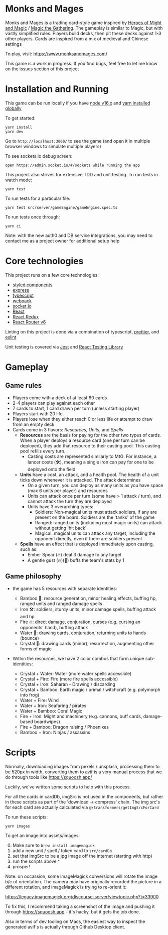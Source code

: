 # Monks and Mages

Monks and Mages is a trading card-style game inspired by [Heroes of Might and Magic](https://en.wikipedia.org/wiki/Heroes_of_Might_and_Magic) / [Magic the Gathering](https://en.wikipedia.org/wiki/Magic:_The_Gathering). The gameplay is similar to Magic, but with vastly simplified rules. Players build decks, then pit these decks against 1-3 other players. Cards are inspired from a mix of medieval and Chinese settings

To play, visit: https://www.monksandmages.com/

This game is a work in progress. If you find bugs, feel free to let me know on the issues section of this project

# Installation and Running

This game can be run locally if you have [node v16.x](https://nodejs.org/en/download/) and [yarn installed globally](https://yarnpkg.com/getting-started/install)

To get started:

```
yarn install
yarn dev
```

Go to `http://localhost:3000/` to see the game (and open it in multiple browser windows to simulate multiple players)

To see sockets.io debug screen:

```
open https://admin.socket.io/#/sockets while running the app
```

This project also strives for extensive TDD and unit testing. To run tests in watch mode:

```
yarn test
```

To run tests for a particular file:

```
yarn test src/server/gameEngine/gameEngine.spec.ts
```

To run tests once through:

```
yarn ci
```

Note: with the new auth0 and DB service integrations, you may need to contact me as a project owner for additional setup help

# Core technologies

This project runs on a few core technologies:

-   [styled components](https://styled-components.com/)
-   [express](https://expressjs.com/)
-   [typescript](https://www.typescriptlang.org/)
-   [webpack](https://webpack.js.org/)
-   [socket.io](https://socket.io/)
-   [React](https://reactjs.org/)
-   [React Redux](https://redux-toolkit.js.org/introduction/getting-started)
-   [React Router v6](https://reactrouter.com)

Linting on this project is done via a combination of typescript, [prettier](https://prettier.io/), and [eslint](https://eslint.org/)

Unit testing is covered via [Jest](https://jestjs.io/) and [React Testing Library](https://testing-library.com/docs/react-testing-library/intro/)

# Gameplay

## Game rules

-   Players come with a deck of at least 60 cards
-   2-4 players can play against each other
-   7 cards to start, 1 card drawn per turn (unless starting player)
-   Players start with 20 life
-   Players lose when they either reach 0 or less life or attempt to draw from an empty deck
-   Cards come in 3 flavors: _Resources_, _Units_, and _Spells_
    -   **Resources** are the basis for paying for the other two types of cards. When a player deploys a resource card (one per turn can be deployed), they add that resource to their casting pool. This casting pool refills every turn.
        -   Casting costs are represented similarly to MtG. For instance, a lancer costs (🛠️), meaning a single iron can pay for one to be deployed onto the field
    -   **Units** have a cost, an attack, and a health pool. The health of a unit ticks down whenever it is attacked. The attack determines
        -   On a given turn, you can deploy as many units as you have space (max 6 units per player) and resources
        -   Units can attack once per turn (some have > 1 attack / turn), and cannot attack the turn they are deployed
        -   Units have 3 overarching types:
            -   Soldiers: Non-magical units must attack soldiers, if any are present on the board. Soldiers are the 'tanks' of the game
            -   Ranged: ranged units (including most magic units) can attack without getting 'hit back'
            -   Magical: magical units can attack any target, including the opponent directly, even if there are soldiers present
    -   **Spells** have an effect that is deployed immediately upon casting, such as:
        -   Ember Spear (🔥) deal 3 damage to any target
        -   A gentle gust (🔥)(🌊) buffs the team's stats by 1

## Game philosophy

-   the game has 5 resources with separate identities:

    -   Bamboo 🎋: resource generation, minor healing effects, buffing hp, ranged units and ranged damage spells
    -   Iron 🛠: soldiers, sturdy units, minor damage spells, buffing attack and hp
    -   Fire 🔥: direct damage, conjuration, curses (e.g. cursing an opponents' hand), buffing attack
    -   Water 🌊: drawing cards, conjuration, returning units to hands (bounce)
    -   Crystal 🔮: drawing cards (minor), resurrection, augmenting other forms of magic

-   Within the resources, we have 2 color combos that form unique sub-identities:
    -   Crystal + Water: Water (more water spells accessible)
    -   Crystal + Fire: Fire (more fire spells accessible)
    -   Crystal + Iron: Saharan - Drawing / discarding
    -   Crystal + Bamboo: Earth magic / primal / witchcraft (e.g. polymorph into frog)
    -   Water + Fire: Wind
    -   Water + Iron: Seafaring / pirates
    -   Water + Bamboo: Coral Magic
    -   Fire + Iron: Might and machinery (e.g. cannons, buff cards, damage-based boardwipes)
    -   Fire + Bamboo: Dragon raising / Phoenixes
    -   Bamboo + Iron: Ninjas / assassins

# Scripts

Normally, downloading images from pexels / unsplash, processing them to be 520px in width, converting them to avif is a very manual process that we do through tools like https://squoosh.app/

Luckily, we've written some scripts to help with this process.

For all the cards in cardDb, imgSrc is not used in the components, but rather in these scripts as part of the 'download -> compress' chain. The img src's for each card are actually calculated via `@/transformers/getImgSrcForCard`

To run these scripts:

```
yarn images
```

To get an image into assets/images:

0. Make sure to `brew install imagemagick`
1. add a new unit / spell / token card to `src/cardDb`
2. set that imgSrc to be a jpg image off the internet (starting with http)
3. run the scripts above ^
4. prosper!

Note: on occassion, some imageMagick conversions will rotate the image b/c of orientation. The camera may have originally recorded the picture in a different rotation, and imageMagick is trying to re-orient it:

https://legacy.imagemagick.org/discourse-server/viewtopic.php?t=33900

To fix this, I recommend taking a screenshot of the image and pushing it through https://squoosh.app - it's hacky, but it gets the job done.

Also in terms of dev tooling on Macs, the easiest way to inspect the generated avif's is actually through Github Desktop client.
